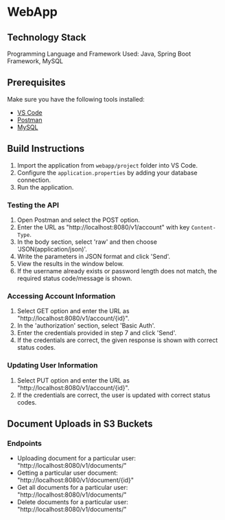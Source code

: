 # WebApp

## Technology Stack
Programming Language and Framework Used: Java, Spring Boot Framework, MySQL

## Prerequisites
Make sure you have the following tools installed:
- [VS Code](https://code.visualstudio.com/)
- [Postman](https://www.postman.com/downloads/)
- [MySQL](https://www.mysql.com/)

## Build Instructions
1. Import the application from `webapp/project` folder into VS Code.
2. Configure the `application.properties` by adding your database connection.
3. Run the application.

### Testing the API
1. Open Postman and select the POST option.
2. Enter the URL as "http://localhost:8080/v1/account" with key `Content-Type`.
3. In the body section, select 'raw' and then choose 'JSON(application/json)'.
4. Write the parameters in JSON format and click 'Send'.
5. View the results in the window below.
6. If the username already exists or password length does not match, the required status code/message is shown.

### Accessing Account Information
1. Select GET option and enter the URL as "http://localhost:8080/v1/account/{id}".
2. In the 'authorization' section, select 'Basic Auth'.
3. Enter the credentials provided in step 7 and click 'Send'.
4. If the credentials are correct, the given response is shown with correct status codes.

### Updating User Information
1. Select PUT option and enter the URL as "http://localhost:8080/v1/account/{id}".
2. If the credentials are correct, the user is updated with correct status codes.

## Document Uploads in S3 Buckets
### Endpoints
- Uploading document for a particular user: "http://localhost:8080/v1/documents/"
- Getting a particular user document: "http://localhost:8080/v1/document/{id}"
- Get all documents for a particular user: "http://localhost:8080/v1/documents/"
- Delete documents for a particular user: "http://localhost:8080/v1/documents/"
